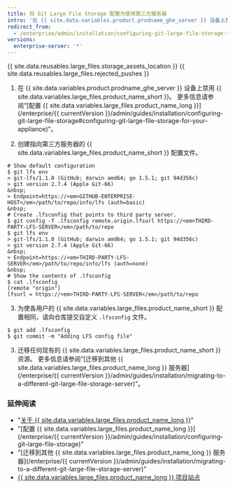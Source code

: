 ```yaml
---
title: 将 Git Large File Storage 配置为使用第三方服务器
intro: '在 {{ site.data.variables.product.prodname_ghe_server }} 设备上禁用 {{ site.data.variables.large_files.product_name_short }} 并使用要存储大型资源的服务器 URL 配置 {{ site.data.variables.large_files.product_name_short }} 客户端，即可在第三方服务器上使用 {{ site.data.variables.large_files.product_name_long }} ({{ site.data.variables.large_files.product_name_short }})。'
redirect_from:
  - /enterprise/admin/installation/configuring-git-large-file-storage-to-use-a-third-party-server
versions:
  enterprise-server: '*'
---
```


{{ site.data.reusables.large_files.storage_assets_location }}
{{ site.data.reusables.large_files.rejected_pushes }}

1. 在 {{ site.data.variables.product.prodname_ghe_server }} 设备上禁用 {{ site.data.variables.large_files.product_name_short }}。 更多信息请参阅“[配置 {{ site.data.variables.large_files.product_name_long }}](/enterprise/{{ currentVersion }}/admin/guides/installation/configuring-git-large-file-storage#configuring-git-large-file-storage-for-your-appliance)”。

2. 创建指向第三方服务器的 {{ site.data.variables.large_files.product_name_short }} 配置文件。
  ```shell
  # Show default configuration
  $ git lfs env
  > git-lfs/1.1.0 (GitHub; darwin amd64; go 1.5.1; git 94d356c)
  > git version 2.7.4 (Apple Git-66)
  &nbsp;
  > Endpoint=https://<em>GITHUB-ENTERPRISE-HOST</em>/path/to/repo/info/lfs (auth=basic)
  &nbsp;
  # Create .lfsconfig that points to third party server.
  $ git config -f .lfsconfig remote.origin.lfsurl https://<em>THIRD-PARTY-LFS-SERVER</em>/path/to/repo
  $ git lfs env
  > git-lfs/1.1.0 (GitHub; darwin amd64; go 1.5.1; git 94d356c)
  > git version 2.7.4 (Apple Git-66)
  &nbsp;
  > Endpoint=https://<em>THIRD-PARTY-LFS-SERVER</em>/path/to/repo/info/lfs (auth=none)
  &nbsp;
  # Show the contents of .lfsconfig
  $ cat .lfsconfig
  [remote "origin"]
  lfsurl = https://<em>THIRD-PARTY-LFS-SERVER</em>/path/to/repo
  ```

3. 为使各用户的 {{ site.data.variables.large_files.product_name_short }} 配置相同，请向仓库提交自定义 `.lfsconfig` 文件。
  ```shell
  $ git add .lfsconfig
  $ git commit -m "Adding LFS config file"
  ```
3. 迁移任何现有的 {{ site.data.variables.large_files.product_name_short }} 资源。 更多信息请参阅“[迁移到其他 {{ site.data.variables.large_files.product_name_long }} 服务器](/enterprise/{{ currentVersion }}/admin/guides/installation/migrating-to-a-different-git-large-file-storage-server)”。

### 延伸阅读

- "[关于 {{ site.data.variables.large_files.product_name_long }}](/articles/about-git-large-file-storage/)"
- "[配置 {{ site.data.variables.large_files.product_name_long }}](/enterprise/{{ currentVersion }}/admin/guides/installation/configuring-git-large-file-storage)"
- "[迁移到其他 {{ site.data.variables.large_files.product_name_long }} 服务器](/enterprise/{{ currentVersion }}/admin/guides/installation/migrating-to-a-different-git-large-file-storage-server)"
- [{{ site.data.variables.large_files.product_name_long }} 项目站点](https://git-lfs.github.com/)
